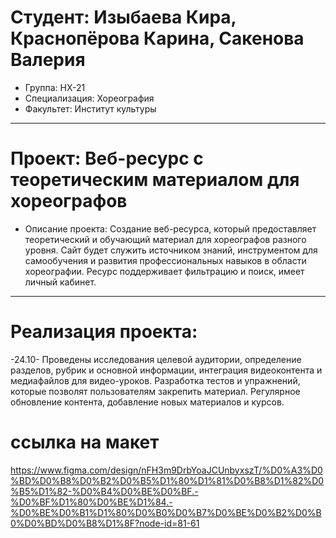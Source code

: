# Студент: Изыбаева Кира, Краснопёрова Карина, Сакенова Валерия
- Группа: НХ-21
- Специализация: Хореография
- Факультет: Институт культуры
***
# Проект: Веб-ресурс с теоретическим материалом для хореографов
- Описание проекта: Создание веб-ресурса, который предоставляет теоретический и обучающий материал для хореографов разного уровня. Сайт будет служить источником знаний, инструментом для самообучения и развития профессиональных навыков в области хореографии. Ресурс поддерживает фильтрацию и поиск, имеет личный кабинет.
***
# Реализация проекта:
-24.10- Проведены исследования целевой аудитории, определение разделов, рубрик и основной информации, интеграция видеоконтента и медиафайлов для видео-уроков. Разработка тестов и упражнений, которые позволят пользователям закрепить материал. Регулярное обновление контента, добавление новых материалов и курсов.
# ссылка на макет
https://www.figma.com/design/nFH3m9DrbYoaJCUnbyxszT/%D0%A3%D0%BD%D0%B8%D0%B2%D0%B5%D1%80%D1%81%D0%B8%D1%82%D0%B5%D1%82-%D0%B4%D0%BE%D0%BF.-%D0%BF%D1%80%D0%BE%D1%84.-%D0%BE%D0%B1%D1%80%D0%B0%D0%B7%D0%BE%D0%B2%D0%B0%D0%BD%D0%B8%D1%8F?node-id=81-61 